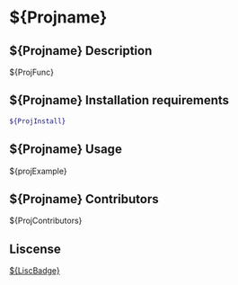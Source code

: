 
# ${Projname}

## ${Projname} Description

 ${ProjFunc}

##  ${Projname} Installation requirements
```bash
${ProjInstall}
```

## ${Projname} Usage

${projExample}

## ${Projname} Contributors

${ProjContributors}

## Liscense
[${LiscBadge}](liscense)
